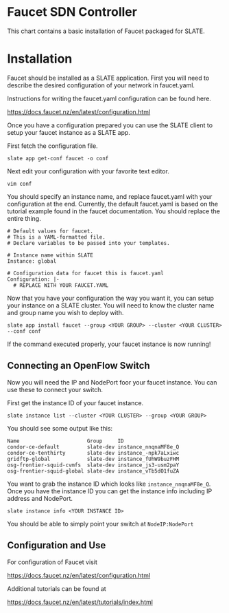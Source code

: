 # Faucet SDN Controller

This chart contains a basic installation of Faucet packaged for SLATE.

# Installation

Faucet should be installed as a SLATE application. First you will need to describe the desired configuration of your network in faucet.yaml. 

Instructions for writing the faucet.yaml configuration can be found here.

https://docs.faucet.nz/en/latest/configuration.html

Once you have a configuration prepared you can use the SLATE client to setup your faucet instance as a SLATE app.

First fetch the configuration file.

`slate app get-conf faucet -o conf`

Next edit your configuration with your favorite text editor.

`vim conf`

You should specify an instance name, and replace faucet.yaml with your configuration at the end. Currently, the default faucet.yaml is based on the tutorial example found in the faucet documentation. You should replace the entire thing.

```
# Default values for faucet.
# This is a YAML-formatted file.
# Declare variables to be passed into your templates.

# Instance name within SLATE
Instance: global

# Configuration data for faucet this is faucet.yaml
Configuration: |-
  # REPLACE WITH YOUR FAUCET.YAML
```

Now that you have your configuration the way you want it, you can setup your instance on a SLATE cluster. You will need to know the cluster name and group name you wish to deploy with.

`slate app install faucet --group <YOUR GROUP> --cluster <YOUR CLUSTER> --conf conf`

If the command executed properly, your faucet instance is now running!

## Connecting an OpenFlow Switch

Now you will need the IP and NodePort foor your faucet instance. You can use these to connect your switch. 

First get the instance ID of your faucet instance.

`slate instance list --cluster <YOUR CLUSTER> --group <YOUR GROUP>`

You should see some output like this:

```
Name                      Group     ID
condor-ce-default         slate-dev instance_nnqnaMF8e_Q
condor-ce-tenthirty       slate-dev instance_-npk7aLxiwc
gridftp-global            slate-dev instance_fUhW9buzFHM
osg-frontier-squid-cvmfs  slate-dev instance_js3-usm2paY
osg-frontier-squid-global slate-dev instance_vTb5dO1fuZA
```

You want to grab the instance ID which looks like `instance_nnqnaMF8e_Q`. Once you have the instance ID you can get the instance info including IP address and NodePort.

`slate instance info <YOUR INSTANCE ID>`

You should be able to simply point your switch at `NodeIP:NodePort`

## Configuration and Use

For configuration of Faucet visit

https://docs.faucet.nz/en/latest/configuration.html

Additional tutorials can be found at

https://docs.faucet.nz/en/latest/tutorials/index.html